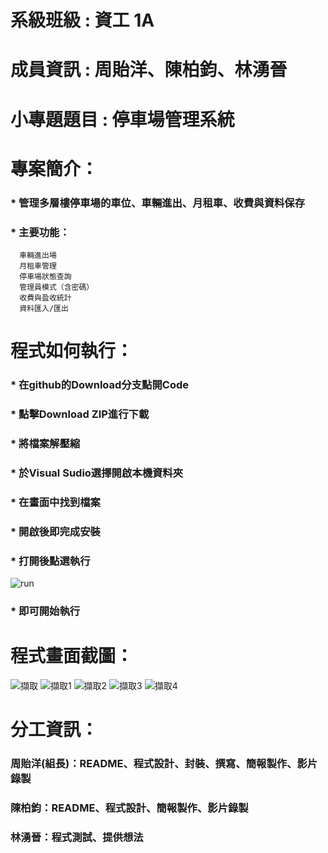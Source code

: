 # 系級班級 : 資工 1A
# 成員資訊 : 周貽洋、陳柏鈞、林湧晉
# 小專題題目 : 停車場管理系統

# 專案簡介：
### * 管理多層樓停車場的車位、車輛進出、月租車、收費與資料保存

### * 主要功能：
      車輛進出場
      月租車管理
      停車場狀態查詢
      管理員模式（含密碼）
      收費與盈收統計
      資料匯入/匯出


# 程式如何執行：
### * 在github的Download分支點開Code
### * 點擊Download ZIP進行下載
### * 將檔案解壓縮
### * 於Visual Sudio選擇開啟本機資料夾
### * 在畫面中找到檔案
### * 開啟後即完成安裝
### * 打開後點選執行
![run](https://github.com/user-attachments/assets/04abe41d-0a1a-4161-affc-be9763cf4352)
### * 即可開始執行
# 程式畫面截圖：
![擷取](https://github.com/user-attachments/assets/9f3d64f1-6484-4b3b-aca5-5d7478d3016e)
![擷取1](https://github.com/user-attachments/assets/b0518feb-1327-4941-937b-045267cba48f)
![擷取2](https://github.com/user-attachments/assets/e26219e6-9856-4d0f-8231-cd094203d612)
![擷取3](https://github.com/user-attachments/assets/31518583-1a3c-40df-b2be-0261394d8c0f)
![擷取4](https://github.com/user-attachments/assets/0d1fd519-3da8-4381-9c7b-fc244bb4e3b0)
# 分工資訊：
### 周貽洋(組長)：README、程式設計、封裝、撰寫、簡報製作、影片錄製
### 陳柏鈞：README、程式設計、簡報製作、影片錄製
### 林湧晉：程式測試、提供想法
